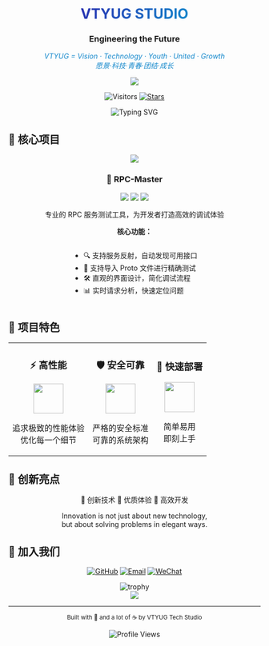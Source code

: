 <div align="center">
  
<h1>
  <span style="background: linear-gradient(120deg, #2B32B2, #1488CC); -webkit-background-clip: text; -webkit-text-fill-color: transparent;">
    VTYUG STUDIO
  </span>
</h1>

### Engineering the Future

<p align="center" style="font-style: italic; color: #1488CC;">
  VTYUG = Vision · Technology · Youth · United · Growth<br>
  愿景·科技·青春·团结·成长
</p>

<img src="https://capsule-render.vercel.app/api?type=waving&color=auto&height=200&section=header&text=VTYUG%20Studio&fontSize=80&fontAlignY=35&animation=twinkling&desc=Illuminate%20the%20Future&descAlignY=50&textBg=false&fontColor=ffffff"/>

![Visitors](https://visitor-badge.laobi.icu/badge?page_id=vtyug.studio)
[![Stars](https://img.shields.io/github/stars/vtyug?style=social)](https://github.com/vtyug)

<p>
  <img src="https://readme-typing-svg.herokuapp.com?font=Fira+Code&pause=1000&color=00C2FF&center=true&vCenter=true&width=435&lines=不断探索技术的边界;创造优雅的解决方案;让复杂变得简单" alt="Typing SVG" />
</p>

</div>

## 🎯 核心项目

<div align="center">
<a href="#">
  <img src="https://github-readme-stats.vercel.app/api/pin/?username=vtyug&repo=rpc-master&theme=radical" />
</a>
</div>

<div align="center">
  <h3>🔧 RPC-Master</h3>
  <p>
    <a href="#"><img src="https://img.shields.io/badge/状态-开源项目-green?style=for-the-badge"></a>
    <a href="#"><img src="https://img.shields.io/badge/开源-MIT-blue?style=for-the-badge"></a>
    <a href="#"><img src="https://img.shields.io/badge/RPC-Protobuf-orange?style=for-the-badge"></a>
  </p>
  <p>专业的 RPC 服务测试工具，为开发者打造高效的调试体验</p>
  <div>
    <p><strong>核心功能：</strong></p>
    <ul align="left" style="display: inline-block;">
      <li>🔍 支持服务反射，自动发现可用接口</li>
      <li>📝 支持导入 Proto 文件进行精确测试</li>
      <li>🛠️ 直观的界面设计，简化调试流程</li>
      <li>📊 实时请求分析，快速定位问题</li>
    </ul>
  </div>
</div>

## 🌈 项目特色

<div align="center">
<table>
  <tr>
    <td>
      <div align="center">
        <h3>⚡️ 高性能</h3>
        <p align="center">
          <img width="60" src="https://media.giphy.com/media/3oKIPEqDGUULpEU0aQ/giphy.gif" />
        </p>
        <p>追求极致的性能体验<br>优化每一个细节</p>
      </div>
    </td>
    <td>
      <div align="center">
        <h3>🛡️ 安全可靠</h3>
        <p align="center">
          <img width="60" src="https://media.giphy.com/media/2y98KScHKeaQM/giphy.gif" />
        </p>
        <p>严格的安全标准<br>可靠的系统架构</p>
      </div>
    </td>
    <td>
      <div align="center">
        <h3>🚀 快速部署</h3>
        <p align="center">
          <img width="60" src="https://media.giphy.com/media/3oKIPweZXYYUe4kZUI/giphy.gif" />
        </p>
        <p>简单易用<br>即刻上手</p>
      </div>
    </td>
  </tr>
</table>
</div>

## 🎨 创新亮点

<div align="center">
  <p>🔮 创新技术 🎯 优质体验 🚀 高效开发</p>
  <p>Innovation is not just about new technology,<br>but about solving problems in elegant ways.</p>
</div>

## 🌟 加入我们

<div align="center">

[![GitHub](https://img.shields.io/badge/GitHub-181717?style=for-the-badge&logo=github&logoColor=white)](https://github.com/vtyug)
[![Email](https://img.shields.io/badge/Email-D14836?style=for-the-badge&logo=gmail&logoColor=white)](mailto:contact@vtyug.com)
[![WeChat](https://img.shields.io/badge/WeChat-07C160?style=for-the-badge&logo=wechat&logoColor=white)](https://your-wechat-qr-code)

<img src="https://github-profile-trophy.vercel.app/?username=vtyug&theme=radical&row=1&column=6" alt="trophy" />

</div>

<div align="center">
  <img src="https://github-readme-streak-stats.herokuapp.com/?user=vtyug&theme=radical" />
</div>

---

<div align="center">
  <sub>Built with 💖 and a lot of ☕️ by VTYUG Tech Studio</sub>
  
  ![Profile Views](https://komarev.com/ghpvc/?username=vtyug&color=blueviolet)
</div>

</div>
